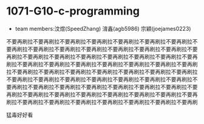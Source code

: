 # 1071-G10-c-programming

* team members:汶煜(SpeedZhang) 淯鑫(agb5986) 宗穎(joejames0223)

不要再刷拉不要再刷拉不要再刷拉不要再刷拉不要再刷拉不要再刷拉不要再刷拉不要再刷拉不要再刷拉不要再刷拉不要再刷拉不要再刷拉不要再刷拉不要再刷拉不要再刷拉不要再刷拉不要再刷拉不要再刷拉不要再刷拉不要再刷拉不要再刷拉不要再刷拉不要再刷拉不要再刷拉不要再刷拉不要再刷拉不要再刷拉不要再刷拉不要再刷拉不要再刷拉不要再刷拉不要再刷拉不要再刷拉不要再刷拉不要再刷拉不要再刷拉不要再刷拉不要再刷拉不要再刷拉不要再刷拉不要再刷拉不要再刷拉不要再刷拉不要再刷拉不要再刷拉不要再刷拉不要再刷拉不要再刷拉不要再刷拉不要再刷拉不要再刷拉不要再刷拉不要再刷拉不要再刷拉不要再刷拉不要再刷拉不要再刷拉不要再刷拉不要再刷拉不要再刷拉不要再刷拉不要再刷拉不要再刷拉不要再刷拉不要再刷

猛毒好好看 
